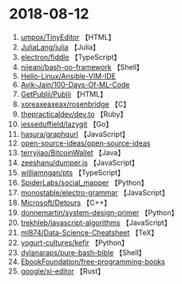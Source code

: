 # 2018-08-12

1. [umpox/TinyEditor](https://github.com/umpox/TinyEditor) 【HTML】
2. [JuliaLang/julia](https://github.com/JuliaLang/julia) 【Julia】
3. [electron/fiddle](https://github.com/electron/fiddle) 【TypeScript】
4. [niieani/bash-oo-framework](https://github.com/niieani/bash-oo-framework) 【Shell】
5. [Hello-Linux/Ansible-VIM-IDE](https://github.com/Hello-Linux/Ansible-VIM-IDE) 
6. [Avik-Jain/100-Days-Of-ML-Code](https://github.com/Avik-Jain/100-Days-Of-ML-Code) 
7. [GetPublii/Publii](https://github.com/GetPublii/Publii) 【HTML】
8. [xoreaxeaxeax/rosenbridge](https://github.com/xoreaxeaxeax/rosenbridge) 【C】
9. [thepracticaldev/dev.to](https://github.com/thepracticaldev/dev.to) 【Ruby】
10. [jesseduffield/lazygit](https://github.com/jesseduffield/lazygit) 【Go】
11. [hasura/graphqurl](https://github.com/hasura/graphqurl) 【JavaScript】
12. [open-source-ideas/open-source-ideas](https://github.com/open-source-ideas/open-source-ideas) 
13. [terryjiao/BitcoinWallet](https://github.com/terryjiao/BitcoinWallet) 【Java】
14. [zeeshanu/dumper.js](https://github.com/zeeshanu/dumper.js) 【JavaScript】
15. [williamngan/pts](https://github.com/williamngan/pts) 【TypeScript】
16. [SpiderLabs/social_mapper](https://github.com/SpiderLabs/social_mapper) 【Python】
17. [monostable/electro-grammar](https://github.com/monostable/electro-grammar) 【JavaScript】
18. [Microsoft/Detours](https://github.com/Microsoft/Detours) 【C++】
19. [donnemartin/system-design-primer](https://github.com/donnemartin/system-design-primer) 【Python】
20. [trekhleb/javascript-algorithms](https://github.com/trekhleb/javascript-algorithms) 【JavaScript】
21. [ml874/Data-Science-Cheatsheet](https://github.com/ml874/Data-Science-Cheatsheet) 【TeX】
22. [yogurt-cultures/kefir](https://github.com/yogurt-cultures/kefir) 【Python】
23. [dylanaraps/pure-bash-bible](https://github.com/dylanaraps/pure-bash-bible) 【Shell】
24. [EbookFoundation/free-programming-books](https://github.com/EbookFoundation/free-programming-books) 
25. [google/xi-editor](https://github.com/google/xi-editor) 【Rust】
